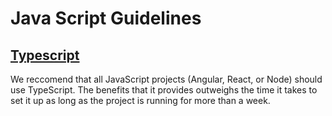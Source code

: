 # Java Script Guidelines

## [Typescript](./typescript.md)
We reccomend that all JavaScript projects (Angular, React, or Node) should use TypeScript. The benefits that it provides outweighs the time it takes to set it up as long as the project is running for more than a week.
